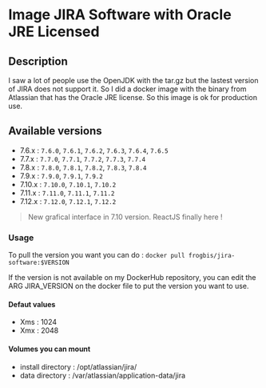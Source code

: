 # Image JIRA Software with Oracle JRE Licensed

## Description

I saw a lot of people use the OpenJDK with the tar.gz but the lastest version of JIRA does not support it. So I did a docker image with the binary from Atlassian that has the Oracle JRE license. So this image is ok for production use. 

## Available versions

* 7.6.x : `7.6.0`, `7.6.1`, `7.6.2`, `7.6.3`, `7.6.4`, `7.6.5`
* 7.7.x : `7.7.0`, `7.7.1`, `7.7.2`, `7.7.3`, `7.7.4`
* 7.8.x : `7.8.0`, `7.8.1`, `7.8.2`, `7.8.3`, `7.8.4`
* 7.9.x : `7.9.0`, `7.9.1`, `7.9.2`
* 7.10.x : `7.10.0`, `7.10.1`, `7.10.2`
* 7.11.x : `7.11.0`, `7.11.1`, `7.11.2`
* 7.12.x : `7.12.0`, `7.12.1`, `7.12.2`

> New grafical interface in 7.10 version. ReactJS finally here !

### Usage

To pull the version you want you can do : `docker pull frogbis/jira-software:$VERSION`

If the version is not available on my DockerHub repository, you can edit the ARG JIRA_VERSION on the docker file to put the version you want to use.

#### Defaut values

- Xms : 1024
- Xmx : 2048


#### Volumes you can mount

- install directory : /opt/atlassian/jira/
- data directory : /var/atlassian/application-data/jira
